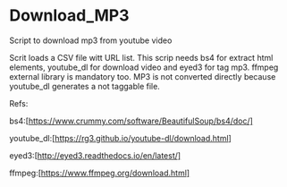 # Download_MP3
Script to download mp3 from youtube video

Scrit loads a CSV file witt URL list. This scrip needs bs4 for extract html elements, youtube_dl for download video and eyed3 for tag mp3. ffmpeg external library is mandatory too. MP3 is not converted directly because youtube_dl generates a not taggable file.

Refs:

bs4:[https://www.crummy.com/software/BeautifulSoup/bs4/doc/]

youtube_dl:[https://rg3.github.io/youtube-dl/download.html]

eyed3:[http://eyed3.readthedocs.io/en/latest/]

ffmpeg:[https://www.ffmpeg.org/download.html]
